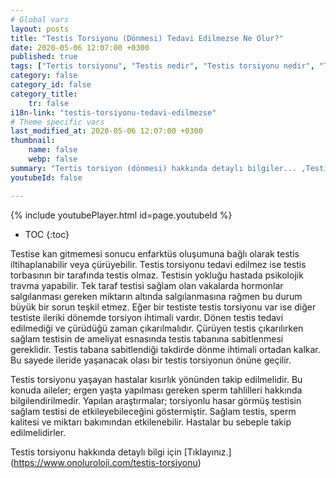 ```yaml
---
# Global vars
layout: posts
title: "Testis Torsiyonu (Dönmesi) Tedavi Edilmezse Ne Olur?"
date: 2020-05-06 12:07:00 +0300
published: true
tags: ["Tertis torsiyonu", "Testis nedir", "Testis torsiyonu nedir", "Testis torsiyonu testis kanseri", "testis torsiyonu tipi", "Testis torsiyonu erken müdahale", "Testis torsiyonu teşhis", "Testis torsiyonu tedavi", "Testis torsiyonu ameliyat" , "testis dönmesi", "testis torsiyonu ne zaman", "testis torsiyonu neden", "testis torsiyonu acil", "testis torsiyonu belirti", "testis torsiyonu ultrasonografi", "testis torsiyonu tipi" , "testis torsiyonu tedavi", "testis torsiyonu çözüm", "testis dönmesi ameliyatı", "testis dönmesi tedavi"]
category: false
category_id: false
category_title:
    tr: false
i18n-link: "testis-torsiyonu-tedavi-edilmezse"
# Theme specific vars
last_modified_at: 2020-05-06 12:07:00 +0300
thumbnail:
    name: false
    webp: false
summary: "Tertis torsiyon (dönmesi) hakkında detaylı bilgiler... ,Testis nedir?, Testiste ağrı ve şişliklerin nedenleri? , Testis torsiyonu nedir?, Testis torsiyonu testis kanseriyle birlikte olur mu? , Kaç tip testis torsiyon vardır? , Testis torsiyonunda erken müdahale? , Testis torsiyonu teşhisi ve tedavisi, Testis torsiyonu ameliyatı"
youtubeId: false

---
```

{% include youtubePlayer.html id=page.youtubeId %}

* TOC
{:toc}

Testise kan gitmemesi sonucu enfarktüs oluşumuna bağlı olarak testis iltihaplanabilir veya çürüyebilir. Testis torsiyonu tedavi edilmez ise testis torbasının bir tarafında testis olmaz. Testisin yokluğu hastada psikolojik travma yapabilir. Tek taraf testisi sağlam olan vakalarda hormonlar salgılanması gereken miktarın altında salgılanmasına rağmen bu durum büyük bir sorun teşkil etmez. Eğer bir testiste testis torsiyonu var ise diğer testiste ileriki dönemde torsiyon ihtimali vardır. Dönen testis tedavi edilmediği ve çürüdüğü zaman çıkarılmalıdır. Çürüyen testis çıkarılırken sağlam testisin de ameliyat esnasında testis tabanına sabitlenmesi gereklidir. Testis tabana sabitlendiği takdirde dönme ihtimali ortadan kalkar. Bu sayede ileride yaşanacak olası bir testis torsiyonun önüne geçilir.

Testis torsiyonu yaşayan hastalar kısırlık yönünden takip edilmelidir. Bu konuda aileler; ergen yaşta yapılması gereken sperm tahlilleri hakkında bilgilendirilmedir.  Yapılan araştırmalar; torsiyonlu hasar görmüş testisin sağlam testisi de etkileyebileceğini göstermiştir. Sağlam testis, sperm kalitesi ve miktarı bakımından etkilenebilir. Hastalar bu sebeple takip edilmelidirler.


Testis torsiyonu hakkında detaylı bilgi için [Tıklayınız.] (https://www.onoluroloji.com/testis-torsiyonu)

